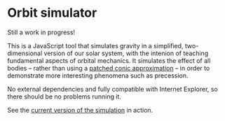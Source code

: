 # Orbit simulator

Still a work in progress!

This is a JavaScript tool that simulates gravity in a simplified, two-dimensional version of our solar system, with the intenion of teaching fundamental aspects of orbital mechanics. It simulates the effect of all bodies – rather than using a [patched conic approximation](https://en.wikipedia.org/wiki/Patched_conic_approximation) – in order to demonstrate more interesting phenomena such as precession.

No external dependencies and fully compatible with Internet Explorer, so there should be no problems running it.

See the [current version of the simulation](https://kazitor.github.io/orbit-sim/orbit.html) in action.
